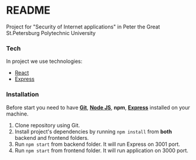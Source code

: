 # README

Project for "Security of Internet applications" in Peter the Great St.Petersburg Polytechnic University

### Tech

In project we use technologies:
* [React](https://reactjs.org/)
* [Express](https://expressjs.com/)

### Installation

Before start you need to have **[Git](https://git-scm.com/)**, **[Node JS](https://nodejs.org/en/)**, **npm**, **[Express](https://expressjs.com/)** installed on your machine.

1. Clone repository using Git.
2. Install project's dependencies by running `npm install` from **both** backend and frontend folders.
3. Run `npm start` from backend folder. It will run Express on 3001 port.
4. Run `npm start` from frontend folder. It will run application on 3000 port.